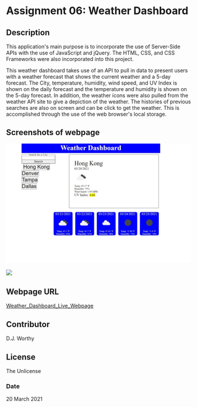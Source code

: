 # Assignment 06:  Weather Dashboard

## Description
This application's main purpose is to incorporate the use of Server-Side APIs with the use of JavaScript and jQuery.  The HTML, CSS, and CSS Frameworks were also incorporated into this project.

This weather dashboard takes use of an API to pull in data to present users with a weather forecast that shows the current weather and a 5-day forecast.  The City, temperature, humidity, wind speed, and UV Index is shown on the daily forecast and the temperature and humidity is shown on the 5-day forecast.  In addition, the weather icons were also pulled from the weather API site to give a depiction of the weather.  The histories of previous searches are also on screen and can be click to get the weather.  This is accomplished through the use of the web browser's local storage.

## Screenshots of webpage

![Weather Dashboard Active](./assets/images/weather_dashboard_in_use.jpeg)

![](./assets/images/)

## Webpage URL

[Weather_Dashboard_Live_Webpage](https://djavanw.github.io/weather_dashboard/)

## Contributor
D.J. Worthy

## License
The Unlicense

### Date
20 March 2021